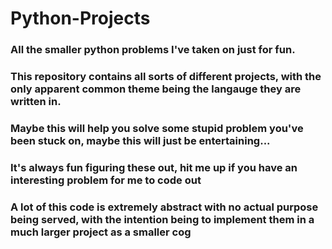 # Python-Projects
### All the smaller python problems I've taken on just for fun.
### This repository contains all sorts of different projects, with the only apparent common theme being the langauge they are written in.
### Maybe this will help you solve some stupid problem you've been stuck on, maybe this will just be entertaining...
### It's always fun figuring these out, hit me up if you have an interesting problem for me to code out
### A lot of this code is extremely abstract with no actual purpose being served, with the intention being to implement them in a much larger project as a smaller cog

